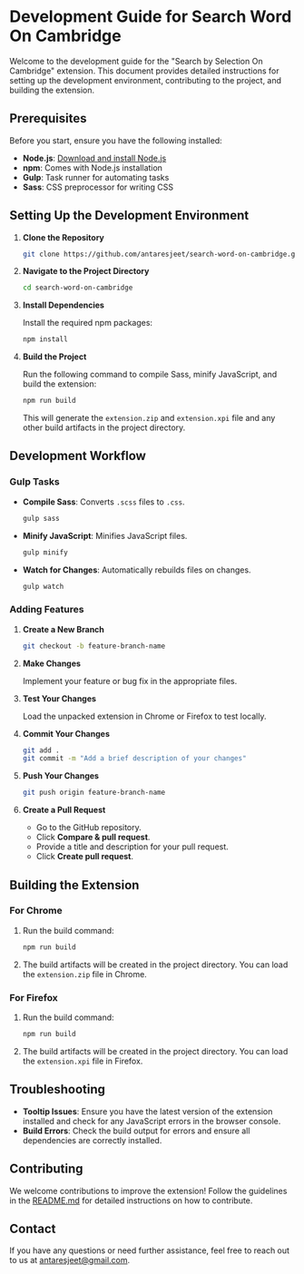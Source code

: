 # Development Guide for Search Word On Cambridge

Welcome to the development guide for the "Search by Selection On Cambridge" extension. This document provides detailed instructions for setting up the development environment, contributing to the project, and building the extension.

## Prerequisites

Before you start, ensure you have the following installed:

- **Node.js**: [Download and install Node.js](https://nodejs.org/)
- **npm**: Comes with Node.js installation
- **Gulp**: Task runner for automating tasks
- **Sass**: CSS preprocessor for writing CSS

## Setting Up the Development Environment

1. **Clone the Repository**

   ```sh
   git clone https://github.com/antaresjeet/search-word-on-cambridge.git
   ```

2. **Navigate to the Project Directory**

   ```sh
   cd search-word-on-cambridge
   ```

3. **Install Dependencies**

   Install the required npm packages:

   ```sh
   npm install
   ```

4. **Build the Project**

   Run the following command to compile Sass, minify JavaScript, and build the extension:

   ```sh
   npm run build
   ```

   This will generate the `extension.zip` and `extension.xpi` file and any other build artifacts in the project directory.

## Development Workflow

### Gulp Tasks

- **Compile Sass**: Converts `.scss` files to `.css`.

  ```sh
  gulp sass
  ```

- **Minify JavaScript**: Minifies JavaScript files.

  ```sh
  gulp minify
  ```

- **Watch for Changes**: Automatically rebuilds files on changes.

  ```sh
  gulp watch
  ```

### Adding Features

1. **Create a New Branch**

   ```sh
   git checkout -b feature-branch-name
   ```

2. **Make Changes**

   Implement your feature or bug fix in the appropriate files.

3. **Test Your Changes**

   Load the unpacked extension in Chrome or Firefox to test locally.

4. **Commit Your Changes**

   ```sh
   git add .
   git commit -m "Add a brief description of your changes"
   ```

5. **Push Your Changes**

   ```sh
   git push origin feature-branch-name
   ```

6. **Create a Pull Request**

   - Go to the GitHub repository.
   - Click **Compare & pull request**.
   - Provide a title and description for your pull request.
   - Click **Create pull request**.

## Building the Extension

### For Chrome

1. Run the build command:

   ```sh
   npm run build
   ```

2. The build artifacts will be created in the project directory. You can load the `extension.zip` file in Chrome.

### For Firefox

1. Run the build command:

   ```sh
   npm run build
   ```

2. The build artifacts will be created in the project directory. You can load the `extension.xpi` file in Firefox.

## Troubleshooting

- **Tooltip Issues**: Ensure you have the latest version of the extension installed and check for any JavaScript errors in the browser console.
- **Build Errors**: Check the build output for errors and ensure all dependencies are correctly installed.

## Contributing

We welcome contributions to improve the extension! Follow the guidelines in the [README.md](README.md) for detailed instructions on how to contribute.

## Contact

If you have any questions or need further assistance, feel free to reach out to us at [antaresjeet@gmail.com](mailto:antaresjeet@gmail.com).
